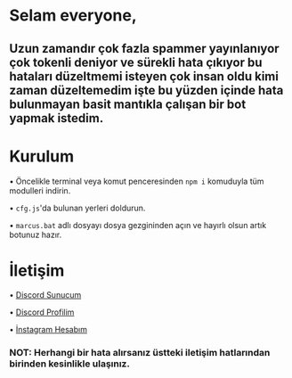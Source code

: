 # Selam everyone,

## Uzun zamandır çok fazla spammer yayınlanıyor çok tokenli deniyor ve sürekli hata çıkıyor bu hataları düzeltmemi isteyen çok insan oldu kimi zaman düzeltemedim işte bu yüzden içinde hata bulunmayan basit mantıkla çalışan bir bot yapmak istedim.

# Kurulum

• Öncelikle terminal veya komut penceresinden `npm i` komuduyla tüm modulleri indirin.

• `cfg.js`'da bulunan yerleri doldurun.

• `marcus.bat` adlı dosyayı dosya gezgininden açın ve hayırlı olsun artık botunuz hazır.

# İletişim

• [Discord Sunucum](https://discord.gg/7000)

• [Discord Profilim](https://discord.com/channels/@me/990208415492091904)

• [İnstagram Hesabım](https://www.instagram.com/ozturkorijinal/)

### **NOT:** Herhangi bir hata alırsanız üstteki iletişim hatlarından birinden kesinlikle ulaşınız.